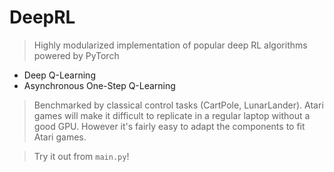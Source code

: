 # DeepRL
> Highly modularized implementation of popular deep RL algorithms powered by PyTorch
* Deep Q-Learning
* Asynchronous One-Step Q-Learning

>Benchmarked by classical control tasks (CartPole, LunarLander). Atari games will make it difficult to replicate in a regular laptop without a good GPU. However it's fairly easy to adapt the components to fit Atari games.

>Try it out from ```main.py```!